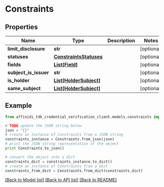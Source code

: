 # Constraints

## Properties

| Name                  | Type                                              | Description | Notes      |
| --------------------- | ------------------------------------------------- | ----------- | ---------- |
| **limit_disclosure**  | **str**                                           |             | [optional] |
| **statuses**          | [**ConstraintsStatuses**](ConstraintsStatuses.md) |             | [optional] |
| **fields**            | [**List[Field]**](Field.md)                       |             | [optional] |
| **subject_is_issuer** | **str**                                           |             | [optional] |
| **is_holder**         | [**List[HolderSubject]**](HolderSubject.md)       |             | [optional] |
| **same_subject**      | [**List[HolderSubject]**](HolderSubject.md)       |             | [optional] |

## Example

```python
from affinidi_tdk_credential_verification_client.models.constraints import Constraints

# TODO update the JSON string below
json = "{}"
# create an instance of Constraints from a JSON string
constraints_instance = Constraints.from_json(json)
# print the JSON string representation of the object
print Constraints.to_json()

# convert the object into a dict
constraints_dict = constraints_instance.to_dict()
# create an instance of Constraints from a dict
constraints_from_dict = Constraints.from_dict(constraints_dict)
```

[[Back to Model list]](../README.md#documentation-for-models) [[Back to API list]](../README.md#documentation-for-api-endpoints) [[Back to README]](../README.md)
